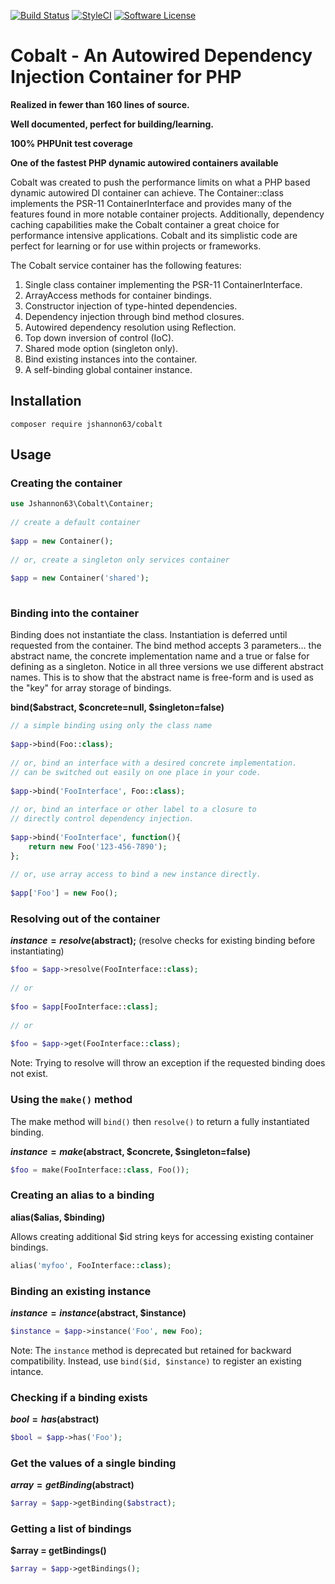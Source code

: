 [![Build Status](https://travis-ci.org/jshannon63/cobalt.svg?branch=master)](https://travis-ci.org/jshannon63/cobalt)
[![StyleCI](https://styleci.io/repos/104802764/shield?branch=master)](https://styleci.io/repos/104802764)
[![Software License](https://img.shields.io/badge/license-MIT-brightgreen.svg?style=flat-square)](LICENSE.md)


# Cobalt - An Autowired Dependency Injection Container for PHP
  
  __Realized in fewer than 160 lines of source.__
  
  __Well documented, perfect for building/learning.__
   
  __100% PHPUnit test coverage__ 
    
  __One of the fastest PHP dynamic autowired containers available__
  
Cobalt was created to push the performance limits on what a PHP based dynamic autowired DI container can achieve. The Container::class implements the PSR-11 ContainerInterface and provides many of the features found in more notable container projects. Additionally, dependency caching capabilities make the Cobalt container a great choice for performance intensive applications. Cobalt and its simplistic code are perfect for learning or for use within projects or frameworks.

The Cobalt service container has the following features:  

1. Single class container implementing the PSR-11 ContainerInterface.
2. ArrayAccess methods for container bindings.
3. Constructor injection of type-hinted dependencies.
4. Dependency injection through bind method closures.
5. Autowired dependency resolution using Reflection.
6. Top down inversion of control (IoC).
7. Shared mode option (singleton only).
8. Bind existing instances into the container.
9. A self-binding global container instance.


## Installation
```
composer require jshannon63/cobalt  
```

## Usage


### Creating the container
```php
use Jshannon63\Cobalt\Container;
 
// create a default container 
  
$app = new Container();
  
// or, create a singleton only services container
  
$app = new Container('shared');
    
```

### Binding into the container
Binding does not instantiate the class. Instantiation is deferred until requested from the container. The bind method accepts 3 parameters... the abstract name, the concrete implementation name and a true or false for defining as a singleton. Notice in all three versions we use different abstract names. This is to show that the abstract name is free-form and is used as the "key" for array storage of bindings.

**bind($abstract, $concrete=null, $singleton=false)**

```php
// a simple binding using only the class name
  
$app->bind(Foo::class);
  
// or, bind an interface with a desired concrete implementation.
// can be switched out easily on one place in your code.
  
$app->bind('FooInterface', Foo::class);
  
// or, bind an interface or other label to a closure to
// directly control dependency injection.
  
$app->bind('FooInterface', function(){
    return new Foo('123-456-7890');
};
  
// or, use array access to bind a new instance directly.
  
$app['Foo'] = new Foo();
```
### Resolving out of the container
**$instance = resolve($abstract);**  (resolve checks for existing binding before instantiating)  
```php
$foo = $app->resolve(FooInterface::class);
  
// or
  
$foo = $app[FooInterface::class]; 
  
// or
  
$foo = $app->get(FooInterface::class);

```
Note: Trying to resolve will throw an exception if the requested binding does not exist.

### Using the `make()` method
The make method will `bind()` then `resolve()` to return a fully instantiated binding. 

**$instance = make($abstract, $concrete, $singleton=false)**
```php
$foo = make(FooInterface::class, Foo());
```
### Creating an alias to a binding
**alias($alias, $binding)**

Allows creating additional $id string keys for accessing existing container bindings.

```php
alias('myfoo', FooInterface::class);
```
### Binding an existing instance
**$instance = instance($abstract, $instance)**
```php
$instance = $app->instance('Foo', new Foo);
```  
Note: The `instance` method is deprecated but retained for backward compatibility. Instead, use `bind($id, $instance)` to register an existing intance.

### Checking if a binding exists
**$bool = has($abstract)**
```php
$bool = $app->has('Foo');

```  

### Get the values of a single binding
**$array = getBinding($abstract)** 
```php
$array = $app->getBinding($abstract);

```  

### Getting a list of bindings
**$array = getBindings()** 
```php
$array = $app->getBindings();

```  


